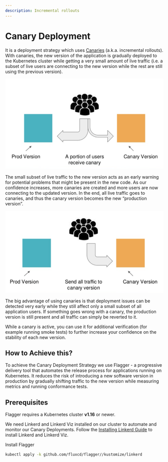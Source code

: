 ```yaml
---
description: Incremental rollouts
---
```


# Canary Deployment

It is a deployment strategy which uses [Canaries](https://martinfowler.com/bliki/CanaryRelease.html) (a.k.a. incremental rollouts). With canaries, the new version of the application is gradually deployed to the Kubernetes cluster while getting a very small amount of live traffic (i.e. a subset of live users are connecting to the new version while the rest are still using the previous version).

![Canary Deployment with traffic on both the Prod and Canary version](../.gitbook/assets/Canary1.png)

The small subset of live traffic to the new version acts as an early warning for potential problems that might be present in the new code. As our confidence increases, more canaries are created and more users are now connecting to the updated version. In the end, all live traffic goes to canaries, and thus the canary version becomes the new “production version”.

![Canary Deployment with traffic on the Canary version](../.gitbook/assets/Canary2.png)

The big advantage of using canaries is that deployment issues can be detected very early while they still affect only a small subset of all application users. If something goes wrong with a canary, the production version is still present and all traffic can simply be reverted to it.

While a canary is active, you can use it for additional verification (for example running smoke tests) to further increase your confidence on the stability of each new version.

## How to Achieve this?&#x20;

To achieve the Canary Deployment Strategy we use Flagger - a progressive delivery tool that automates the release process for applications running on Kubernetes. It reduces the risk of introducing a new software version in production by gradually shifting traffic to the new version while measuring metrics and running conformance tests.

## Prerequisites

Flagger requires a Kubernetes cluster **v1.16** or newer.

We need Linkerd and Linkerd Viz installed on our cluster to automate and monitor our Canary Deployments.  Follow the [Installing Linkerd Guide](https://linkerd.io/2.10/tasks/install/) to install Linkerd and Linkerd Viz.

Install Flagger&#x20;

```bash
kubectl apply -k github.com/fluxcd/flagger//kustomize/linkerd
```

##



